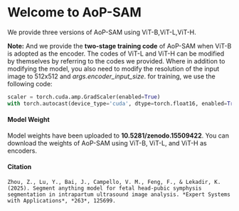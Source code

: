 # Welcome to AoP-SAM

We provide three versions of AoP-SAM using ViT-B,ViT-L,ViT-H.



**Note:** And we provide the **two-stage training code** of AoP-SAM when ViT-B is adopted as the encoder. The codes of ViT-L and ViT-H can be modified by themselves by referring to the codes we provided. Where in addition to modifying the model, you also need to modify the resolution of the input image to 512x512 and *args.encoder_input_size*. for training, we use the following code: 

```python
scaler = torch.cuda.amp.GradScaler(enabled=True) 
with torch.autocast(device_type='cuda', dtype=torch.float16, enabled=True)
```



#### Model Weight

Model weights have been uploaded to **10.5281/zenodo.15509422**. You can download the weights of AoP-SAM using ViT-B, ViT-L, and ViT-H as encoders.



#### Citation

```
Zhou, Z., Lu, Y., Bai, J., Campello, V. M., Feng, F., & Lekadir, K. (2025). Segment anything model for fetal head-pubic symphysis segmentation in intrapartum ultrasound image analysis. *Expert Systems with Applications*, *263*, 125699.
```

